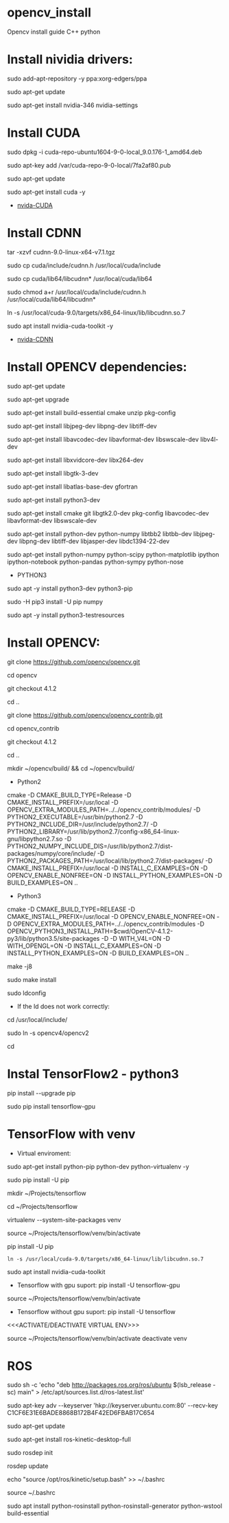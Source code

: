 # opencv_install
Opencv install guide C++ python


# Install nividia drivers:

sudo add-apt-repository -y ppa:xorg-edgers/ppa

sudo apt-get update

sudo apt-get install nvidia-346 nvidia-settings

# Install CUDA

sudo dpkg -i cuda-repo-ubuntu1604-9-0-local_9.0.176-1_amd64.deb

sudo apt-key add /var/cuda-repo-9-0-local/7fa2af80.pub	

sudo apt-get update

sudo apt-get install cuda -y

- [nvida-CUDA](https://developer.nvidia.com/cuda90downloadarchivetarget_os=Linux&target_arch=x86_64&target_distro=Ubuntu&target_version=1604&target_type=deblocal)

# Install CDNN

tar -xzvf cudnn-9.0-linux-x64-v7.1.tgz

sudo cp cuda/include/cudnn.h /usr/local/cuda/include

sudo cp cuda/lib64/libcudnn* /usr/local/cuda/lib64

sudo chmod a+r /usr/local/cuda/include/cudnn.h /usr/local/cuda/lib64/libcudnn*	

ln -s /usr/local/cuda-9.0/targets/x86_64-linux/lib/libcudnn.so.7

sudo apt install nvidia-cuda-toolkit -y

- [nvida-CDNN](https://developer.nvidia.com/rdp/cudnn-archive)

# Install OPENCV dependencies:
sudo apt-get update

sudo apt-get upgrade

sudo apt-get install build-essential cmake unzip pkg-config

sudo apt-get install libjpeg-dev libpng-dev libtiff-dev

sudo apt-get install libavcodec-dev libavformat-dev libswscale-dev libv4l-dev

sudo apt-get install libxvidcore-dev libx264-dev

sudo apt-get install libgtk-3-dev

sudo apt-get install libatlas-base-dev gfortran

sudo apt-get install python3-dev

sudo apt-get install cmake git libgtk2.0-dev pkg-config libavcodec-dev libavformat-dev libswscale-dev

sudo apt-get install python-dev python-numpy libtbb2 libtbb-dev libjpeg-dev libpng-dev libtiff-dev libjasper-dev libdc1394-22-dev

sudo apt-get install python-numpy python-scipy python-matplotlib ipython ipython-notebook python-pandas python-sympy python-nose

 - PYTHON3
 
sudo apt -y install python3-dev python3-pip

sudo -H pip3 install -U pip numpy

sudo apt -y install python3-testresources

# Install OPENCV:

git clone https://github.com/opencv/opencv.git

cd opencv

git checkout 4.1.2

cd ..


git clone https://github.com/opencv/opencv_contrib.git

cd opencv_contrib

git checkout 4.1.2

cd ..

mkdir ~/opencv/build/ && cd ~/opencv/build/

- Python2

cmake -D CMAKE_BUILD_TYPE=Release -D CMAKE_INSTALL_PREFIX=/usr/local -D OPENCV_EXTRA_MODULES_PATH=../../opencv_contrib/modules/ -D PYTHON2_EXECUTABLE=/usr/bin/python2.7 -D PYTHON2_INCLUDE_DIR=/usr/include/python2.7/ -D PYTHON2_LIBRARY=/usr/lib/python2.7/config-x86_64-linux-gnu/libpython2.7.so  -D PYTHON2_NUMPY_INCLUDE_DIS=/usr/lib/python2.7/dist-packages/numpy/core/include/ -D PYTHON2_PACKAGES_PATH=/usr/local/lib/python2.7/dist-packages/ -D CMAKE_INSTALL_PREFIX=/usr/local -D INSTALL_C_EXAMPLES=ON -D OPENCV_ENABLE_NONFREE=ON -D INSTALL_PYTHON_EXAMPLES=ON -D BUILD_EXAMPLES=ON ..

- Python3

cmake -D CMAKE_BUILD_TYPE=RELEASE -D CMAKE_INSTALL_PREFIX=/usr/local -D OPENCV_ENABLE_NONFREE=ON -D OPENCV_EXTRA_MODULES_PATH=../../opencv_contrib/modules -D OPENCV_PYTHON3_INSTALL_PATH=$cwd/OpenCV-4.1.2-py3/lib/python3.5/site-packages -D -D WITH_V4L=ON -D WITH_OPENGL=ON -D INSTALL_C_EXAMPLES=ON -D INSTALL_PYTHON_EXAMPLES=ON -D BUILD_EXAMPLES=ON ..

make -j8

sudo make install

sudo ldconfig

- If the ld does not work correctly:

cd /usr/local/include/

sudo ln -s opencv4/opencv2

cd

# Instal TensorFlow2 - python3

pip install --upgrade pip

sudo pip install tensorflow-gpu


# TensorFlow with venv

- Virtual enviroment:
	
 sudo apt-get install python-pip python-dev python-virtualenv -y
	
 sudo pip install -U pip
	
 mkdir ~/Projects/tensorflow  
	
 cd ~/Projects/tensorflow
	
 virtualenv --system-site-packages venv
	
 source ~/Projects/tensorflow/venv/bin/activate 
	
 pip install -U pip
	
	ln -s /usr/local/cuda-9.0/targets/x86_64-linux/lib/libcudnn.so.7
 
 sudo apt install nvidia-cuda-toolkit

- Tensorflow with gpu suport:
pip install -U tensorflow-gpu

source ~/Projects/tensorflow/venv/bin/activate 

- Tensorflow without gpu suport:
	pip install -U tensorflow

<<<ACTIVATE/DEACTIVATE VIRTUAL ENV>>>

source ~/Projects/tensorflow/venv/bin/activate 
deactivate venv

# ROS

sudo sh -c 'echo "deb http://packages.ros.org/ros/ubuntu $(lsb_release -sc) main" > /etc/apt/sources.list.d/ros-latest.list'

sudo apt-key adv --keyserver 'hkp://keyserver.ubuntu.com:80' --recv-key C1CF6E31E6BADE8868B172B4F42ED6FBAB17C654

sudo apt-get update

sudo apt-get install ros-kinetic-desktop-full

sudo rosdep init

rosdep update

echo "source /opt/ros/kinetic/setup.bash" >> ~/.bashrc

source ~/.bashrc

sudo apt install python-rosinstall python-rosinstall-generator python-wstool build-essential
